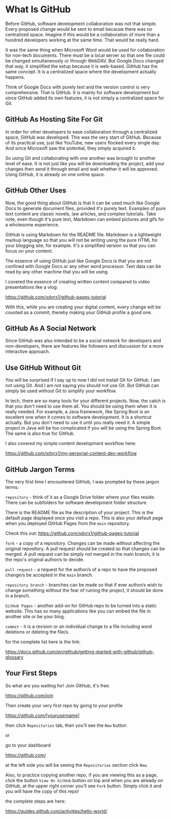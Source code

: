 # What Is GitHub
Before GitHub, software development collaboration
was not that simple. Every proposed change
would be sent to email because there was no 
centralized space. Imagine if this would be
a collaboration of more than a hundred developers
working at the same time. That would be
really hard.

It was the same thing when Microsoft Word would 
be used for collaboration for non-tech documents.
There must be a local
server so that one file could be changed
simultaneously or through WebDAV. But Google Docs
changed that way, it
simplified the setup because it is web-based.
GitHub has the same concept. It is a centralized
space where the development actually happens.

Think of Google Docs with purely text and 
the version control is very comprehensive.
That is GitHub. It is mainly for software
development but since GitHub added its own
features, it is not simply a centralized
space for Git.

## GitHub As Hosting Site For Git
In order
for other developers to ease collaboration 
through a centralized space, GitHub was
developed. This was the very start of GitHub. 
Because of its practical use,
just like YouTube, new users
flocked every single day.
And since Microsoft saw the potential,
they simply acquired it.

So using Git and collaborating with
one another was brought to another level
of ease. It is not just like you will
be downloading the project, add your
changes then send it through email 
and wait whether it will be approved.
Using GitHub, it is already on one
online space.

## GitHub Other Uses
Now, the good thing about GitHub is that
it can be used much like Google Docs to
generate document files, provided
it's purely text. Examples of pure text
content are classic novels, law articles,
and complex tutorials. Take note,
even though it's pure text, Markdown
can embed pictures and gifs for a 
wholesome experience.

GitHub is using Markdown for the 
README file. Markdown is a lightweight 
markup language
so that you will not be writing using 
the pure HTML for your blogging site, for
example. It's a simplified version so
that you can focus on your content.

The essence of using GitHub just like
Google Docs is that you are not confined
with Google Docs or any other word processor.
Text data can be read by any other machine
that you will be using.

I covered the essence of creating written
content compared to video presentations
like a vlog:

<https://github.com/xdvrx1/github-pages-tutorial>

With this, while you are creating your 
digital content, every change will be counted
as a commit, thereby making your GitHub profile
a good one.

## GitHub As A Social Network
Since GitHub was also intended to be
a social network for developers and non-developers,
there are features like followers
and discussion for a more interactive
approach.

## Use GitHub Without Git
You will be surprised if I say up to now
I did not install Git for GitHub. I am not
using Git. And I am not saying you should not 
use Git. But GitHub can simply be used
without Git to simplify your
workflow. 

In tech, there are so many tools for
your different projects. Now, the catch
is that you don't need to use them all.
You should be using them when it is really
needed. For example, a Java framework, like
Spring Boot is an excellent one when
it comes to software development. It is
a shortcut actually. But you don't
need to use it until you really need it.
A simple project in Java will be too 
complicated if you will be using the Spring Boot.
The same is also true for GitHub.

I also covered my simple content development
workflow here:

<https://github.com/xdvrx1/my-personal-content-dev-workflow>

## GitHub Jargon Terms
The very first time I encountered GitHub, 
I was prompted by these jargon terms:

`repository` - think of it as a Google Drive folder
where your files reside.
There can be subfolders
for software development folder structure.


There is the README file
as the description of your project. 
This is the 
default page displayed once you visit
a repo. This is also your default page
when you deployed GitHub Pages from
the `main` repository. 

Check this out:
<https://github.com/xdvrx1/github-pages-tutorial>

`fork` - a copy of a repository. Changes can
be made without affecting the original
repository. A pull request should be
created so that changes can be merged.
A pull request can be simply not merged
in the main branch, it is the repo's
original author/s to decide.

`pull request` - a request for the author/s
of a repo to have the proposed change/s
be accepted in the `main` branch.

`repository branch` - branches can
be made so that if ever author/s
wish to change something without
the fear of ruining the project,
it should be done in a branch.

`GitHub Pages` - another add-on
for GitHub repo to be turned into a 
static website. This has so many 
applications like you can embed
the file in another site or be your
blog.

`commit` - it is a revision or
an individual change to a file
including word deletions or deleting 
the file/s.

for the complete list here is the 
link:

<https://docs.github.com/en/github/getting-started-with-github/github-glossary>

## Your First Steps
So what are you waiting for! Join GitHub, it's free.

<https://github.com/join>

Then create your very first repo by going to your profile

<https://github.com/[yourusername]>

then click `Repositories` tab, then you'll see the 
`New` button

or

go to your dashboard 

<https://github.com/>

at the left side you will be seeing the `Repositories`
section click `New`.

Also, to practice copying another repo, 
if you are viewing this as a page, click
the button `View On GitHub` button on top
and when you are already on GitHub, 
at the upper right corner you'll
see `Fork` button. Simply click it
and you will have the copy of this repo!

the complete steps are here:

<https://guides.github.com/activities/hello-world/>
